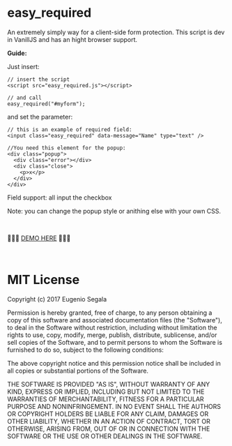 # easy_required

An extremely simply way for a client-side form protection.
This script is dev in VanillJS and has an hight browser support.

<strong>Guide:</strong>

Just insert:

```
// insert the script
<script src="easy_required.js"></script>

// and call
easy_required("#myform");
```

and set the parameter:

```
// this is an example of required field:
<input class="easy_required" data-message="Name" type="text" />

//You need this element for the popup:
<div class="popup">
  <div class="error"></div>
  <div class="close">
    <p>x</p>
  </div>
</div>
```
<p>Field support: all input the checkbox</p>
<p>Note: you can change the popup style or anithing else with your own CSS.</p>

<br>

<p>💾💾💾 <a href="http://www.testersite.it/github/easy_required/v1/">DEMO HERE</a> 💾💾💾</p>

<br>

# MIT License

Copyright (c) 2017 Eugenio Segala

Permission is hereby granted, free of charge, to any person obtaining a copy
of this software and associated documentation files (the "Software"), to deal
in the Software without restriction, including without limitation the rights
to use, copy, modify, merge, publish, distribute, sublicense, and/or sell
copies of the Software, and to permit persons to whom the Software is
furnished to do so, subject to the following conditions:

The above copyright notice and this permission notice shall be included in all
copies or substantial portions of the Software.

THE SOFTWARE IS PROVIDED "AS IS", WITHOUT WARRANTY OF ANY KIND, EXPRESS OR
IMPLIED, INCLUDING BUT NOT LIMITED TO THE WARRANTIES OF MERCHANTABILITY,
FITNESS FOR A PARTICULAR PURPOSE AND NONINFRINGEMENT. IN NO EVENT SHALL THE
AUTHORS OR COPYRIGHT HOLDERS BE LIABLE FOR ANY CLAIM, DAMAGES OR OTHER
LIABILITY, WHETHER IN AN ACTION OF CONTRACT, TORT OR OTHERWISE, ARISING FROM,
OUT OF OR IN CONNECTION WITH THE SOFTWARE OR THE USE OR OTHER DEALINGS IN THE
SOFTWARE.
